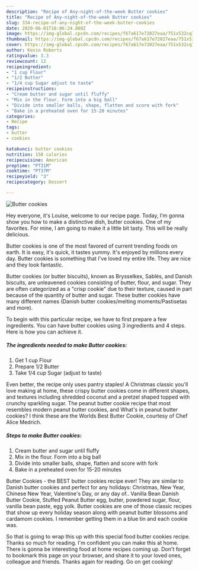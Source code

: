 ```yaml
---
description: "Recipe of Any-night-of-the-week Butter cookies"
title: "Recipe of Any-night-of-the-week Butter cookies"
slug: 334-recipe-of-any-night-of-the-week-butter-cookies
date: 2020-06-01T16:06:24.808Z
image: https://img-global.cpcdn.com/recipes/f67a617e72027eaa/751x532cq70/butter-cookies-recipe-main-photo.jpg
thumbnail: https://img-global.cpcdn.com/recipes/f67a617e72027eaa/751x532cq70/butter-cookies-recipe-main-photo.jpg
cover: https://img-global.cpcdn.com/recipes/f67a617e72027eaa/751x532cq70/butter-cookies-recipe-main-photo.jpg
author: Kevin Roberts
ratingvalue: 3.3
reviewcount: 12
recipeingredient:
- "1 cup Flour"
- "1/2 Butter"
- "1/4 cup Sugar adjust to taste"
recipeinstructions:
- "Cream butter and sugar until fluffy"
- "Mix in the flour. Form into a big ball"
- "Divide into smaller balls, shape, flatten and score with fork"
- "Bake in a preheated oven for 15-20 minutes"
categories:
- Recipe
tags:
- butter
- cookies

katakunci: butter cookies 
nutrition: 150 calories
recipecuisine: American
preptime: "PT31M"
cooktime: "PT37M"
recipeyield: "3"
recipecategory: Dessert

---
```



![Butter cookies](https://img-global.cpcdn.com/recipes/f67a617e72027eaa/751x532cq70/butter-cookies-recipe-main-photo.jpg)

Hey everyone, it's Louise, welcome to our recipe page. Today, I'm gonna show you how to make a distinctive dish, butter cookies. One of my favorites. For mine, I am going to make it a little bit tasty. This will be really delicious.

Butter cookies is one of the most favored of current trending foods on earth. It is easy, it's quick, it tastes yummy. It's enjoyed by millions every day. Butter cookies is something that I've loved my entire life. They are nice and they look fantastic.

Butter cookies (or butter biscuits), known as Brysselkex, Sablés, and Danish biscuits, are unleavened cookies consisting of butter, flour, and sugar. They are often categorized as a &#34;crisp cookie&#34; due to their texture, caused in part because of the quantity of butter and sugar. These butter cookies have many different names (Danish butter cookies/melting moments/Pastisetas and more).


To begin with this particular recipe, we have to first prepare a few ingredients. You can have butter cookies using 3 ingredients and 4 steps. Here is how you can achieve it.

<!--inarticleads1-->

##### The ingredients needed to make Butter cookies:

1. Get 1 cup Flour
1. Prepare 1/2 Butter
1. Take 1/4 cup Sugar (adjust to taste)


Even better, the recipe only uses pantry staples! A Christmas classic you&#39;ll love making at home, these crispy butter cookies come in different shapes, and textures including shredded coconut and a pretzel shaped topped with crunchy sparkling sugar. The peanut butter cookie recipe that most resembles modern peanut butter cookies, and What&#39;s in peanut butter cookies? I think these are the Worlds Best Butter Cookie, courtesy of Chef Alice Medrich. 

<!--inarticleads2-->

##### Steps to make Butter cookies:

1. Cream butter and sugar until fluffy
1. Mix in the flour. Form into a big ball
1. Divide into smaller balls, shape, flatten and score with fork
1. Bake in a preheated oven for 15-20 minutes


Butter Cookies - the BEST butter cookies recipe ever! They are similar to Danish butter cookies and perfect for any holidays: Christmas, New Year, Chinese New Year, Valentine&#39;s Day, or any day of.. Vanilla Bean Danish Butter Cookie, Stuffed Peanut Butter egg, butter, powdered sugar, flour, vanilla bean paste, egg yolk. Butter cookies are one of those classic recipes that show up every holiday season along with peanut butter blossoms and cardamom cookies. I remember getting them in a blue tin and each cookie was. 

So that is going to wrap this up with this special food butter cookies recipe. Thanks so much for reading. I'm confident you can make this at home. There is gonna be interesting food at home recipes coming up. Don't forget to bookmark this page on your browser, and share it to your loved ones, colleague and friends. Thanks again for reading. Go on get cooking!
